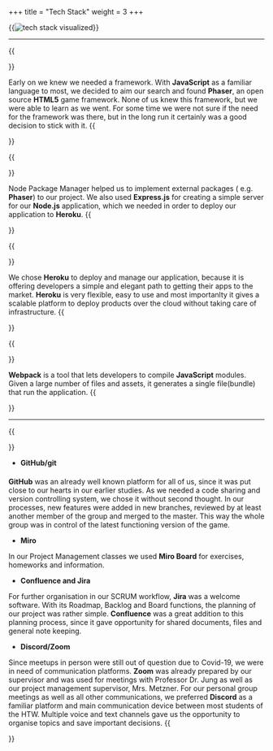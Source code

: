 +++
title = "Tech Stack"
weight = 3
+++

{{<image src="tech_stack.png" alt="tech stack visualized" caption="Our tech stack">}}
***
{{<section title="Phaser 3 & JavaScript">}}

Early on we knew we needed a framework. With **JavaScript** as a familiar language to most, we decided to aim our search and found **Phaser**, an open source **HTML5** game framework. None of us knew this framework, but we were able to learn as we went. For some time we were not sure if the need for the framework was there, but in the long run it certainly was a good decision to stick with it.
{{</section>}}

{{<section title="Node.js & Express.js">}}

Node Package Manager helped us to implement external packages ( e.g. **Phaser**) to our project. We also used **Express.js** for creating a simple server for our **Node.js** application, which we needed in order to deploy our application to **Heroku**.
{{</section>}}

{{<section title="Heroku">}}

We chose **Heroku** to deploy and manage our application, because it is offering developers a simple and elegant path to getting their apps to the market. **Heroku** is very flexible, easy to use and most importanlty it gives a scalable platform to deploy products over the cloud without taking care of infrastructure.
{{</section>}}

{{<section title="Webpack">}}

**Webpack** is a tool that lets developers to compile **JavaScript** modules. Given a large number of files and assets, it generates a single file(bundle) that run the application.
{{</section>}}
***
{{<section title="Development Tools">}}

- **GitHub/git**

####

**GitHub** was an already well known platform for all of us, since it was put close to our hearts in our earlier studies. As we needed a code sharing and version controlling system, we chose it without second thought. In our processes, new features were added in new branches, reviewed by at least another member of the group and merged to the master. This way the whole group was in control of the latest functioning version of the game.

- **Miro**

In our Project Management classes we used **Miro Board** for exercises, homeworks and information.

- **Confluence and Jira**

For further organisation in our SCRUM workflow, **Jira** was a welcome software. With its Roadmap, Backlog and Board functions, the planning of our project was rather simple. **Confluence** was a great addition to this planning process, since it gave opportunity for shared documents, files and general note keeping.

- **Discord/Zoom**

Since meetups in person were still out of question due to Covid-19, we were in need of communication platforms. **Zoom** was already prepared by our supervisor and was used for meetings with Professor Dr. Jung as well as our project management supervisor, Mrs. Metzner. For our personal group meetings as well as all other communications, we preferred **Discord** as a familiar platform and main communication device between most students of the HTW. Multiple voice and text channels gave us the opportunity to organise topics and save important decisions.
{{</section>}}
